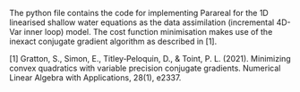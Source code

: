 The python file contains the code for implementing Parareal for the 1D linearised shallow water equations as the data assimilation (incremental 4D-Var inner loop) model. The cost function minimisation makes 
use of the inexact conjugate gradient algorithm as described in [1].

[1] Gratton, S., Simon, E., Titley‐Peloquin, D., & Toint, P. L. (2021). Minimizing convex quadratics with variable precision conjugate gradients. Numerical Linear Algebra with Applications, 28(1), e2337.
